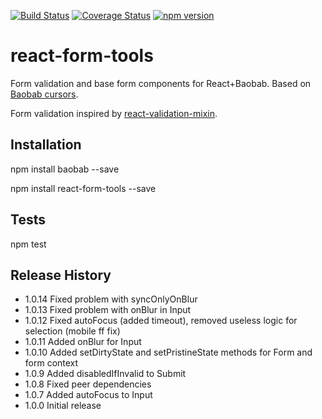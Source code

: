 [![Build Status](https://travis-ci.org/Brogency/baobab-react-schemabranchmixin.svg)](https://travis-ci.org/Brogency/react-form-tools)
[![Coverage Status](https://coveralls.io/repos/Brogency/react-form-tools/badge.svg?branch=master&service=github)](https://coveralls.io/github/Brogency/react-form-tools?branch=master)
[![npm version](https://badge.fury.io/js/react-form-tools.svg)](https://badge.fury.io/js/react-form-tools)

react-form-tools
=========

Form validation and base form components for React+Baobab. 
Based on [Baobab cursors](https://github.com/Yomguithereal/baobab).

Form validation inspired by [react-validation-mixin](https://github.com/jurassix/react-validation-mixin).

## Installation

  npm install baobab --save
  
  npm install react-form-tools --save
  
## Tests

  npm test
  
## Release History

* 1.0.14 Fixed problem with syncOnlyOnBlur
* 1.0.13 Fixed problem with onBlur in Input
* 1.0.12 Fixed autoFocus (added timeout), removed useless logic for selection (mobile ff fix)
* 1.0.11 Added onBlur for Input
* 1.0.10 Added setDirtyState and setPristineState methods for Form and form context
* 1.0.9 Added disabledIfInvalid to Submit
* 1.0.8 Fixed peer dependencies
* 1.0.7 Added autoFocus to Input
* 1.0.0 Initial release
